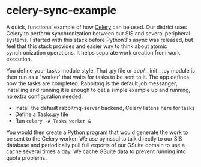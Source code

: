 # celery-sync-example
A quick, functional example of how
[Celery](https://docs.celeryproject.org/en/stable/getting-started/introduction.html)
can be used. Our district uses Celery to perform synchronization between our
SIS and several peripheral systems. I started with this stack before Python3's
async was released, but feel that this stack provides and easier way to think
about atomic synchronization operations. It helps separate work creation from
work execution.

You define your tasks module style. That .py file or app/\_\_init\_\_.py module
is then run as a 'worker' that waits for tasks to be sent to it. The app
defines how the tasks are completed. Rabbitmq is the default job messanger,
installing and running it is enough to get a simple example up and running, no
extra configuration needed.

* Install the default rabbitmq-server backend, Celery listens here for tasks
* Define a Tasks.py file
* Run `celery -A Tasks worker &`

You would then create a Python program that would generate the work to be sent
to the Celery worker. We use pymssql to talk directly to our SIS database and
periodically pull full exports of our GSuite domain to use a cache several
times a day. We cache GSuite data to prevent running into quota problems.
